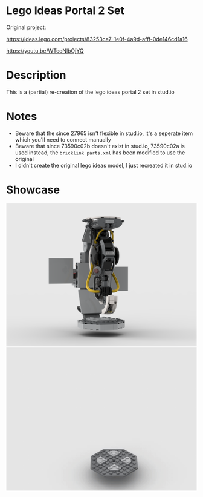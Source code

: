 # Lego Ideas Portal 2 Set
Original project:

https://ideas.lego.com/projects/83253ca7-1e0f-4a9d-afff-0de146cd1a16

https://youtu.be/WTcoNlbOjYQ

# Description
This is a (partial) re-creation of the lego ideas portal 2 set in stud.io

# Notes
* Beware that the since 27965 isn't flexible in stud.io, it's a seperate item which you'll need to connect manually
* Beware that since 73590c02b doesn't exist in stud.io, 73590c02a is used instead, the `bricklink parts.xml` has been modified to use the original
* I didn't create the original lego ideas model, I just recreated it in stud.io

# Showcase
![p1](Lego&#32;Ideas&#32;Portal&#32;2&#32;Set.png)
![p2](Lego&#32;Ideas&#32;Portal&#32;2&#32;Set.gif)
